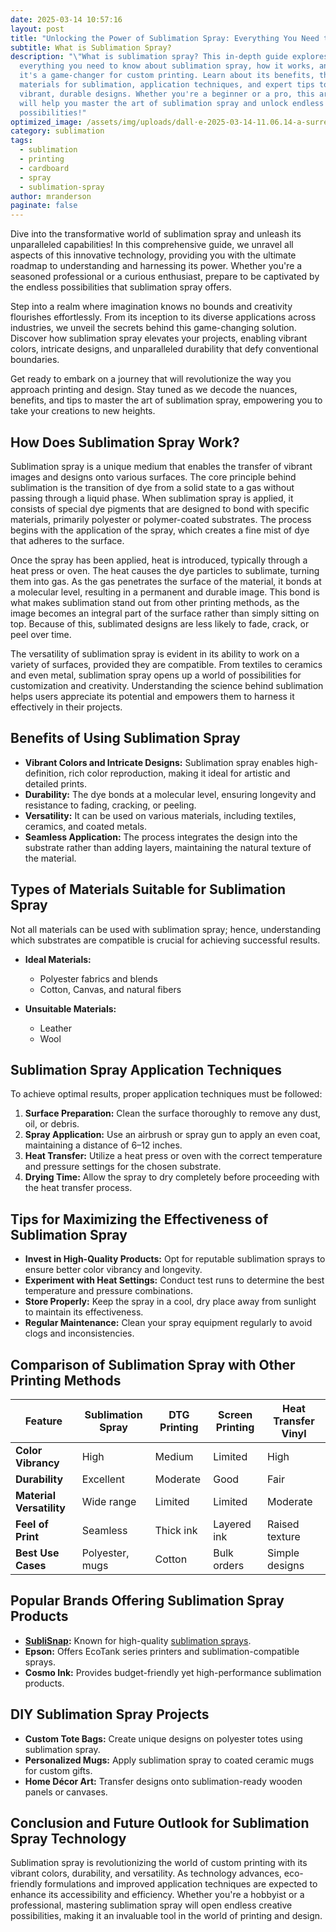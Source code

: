 ```yaml
---
date: 2025-03-14 10:57:16
layout: post
title: "Unlocking the Power of Sublimation Spray: Everything You Need to Know"
subtitle: What is Sublimation Spray?
description: "\"What is sublimation spray? This in-depth guide explores
  everything you need to know about sublimation spray, how it works, and why
  it's a game-changer for custom printing. Learn about its benefits, the best
  materials for sublimation, application techniques, and expert tips to achieve
  vibrant, durable designs. Whether you're a beginner or a pro, this article
  will help you master the art of sublimation spray and unlock endless creative
  possibilities!"
optimized_image: /assets/img/uploads/dall·e-2025-03-14-11.06.14-a-surreal-artistic-image-of-a-glowing-light-bulb-floating-in-mid-air-surrounded-by-colorful-swirling-mist.-the-mist-appears-to-be-transforming-into.webp
category: sublimation
tags:
  - sublimation
  - printing
  - cardboard
  - spray
  - sublimation-spray
author: mranderson
paginate: false
---
```

Dive into the transformative world of sublimation spray and unleash its unparalleled capabilities! In this comprehensive guide, we unravel all aspects of this innovative technology, providing you with the ultimate roadmap to understanding and harnessing its power. Whether you're a seasoned professional or a curious enthusiast, prepare to be captivated by the endless possibilities that sublimation spray offers.

Step into a realm where imagination knows no bounds and creativity flourishes effortlessly. From its inception to its diverse applications across industries, we unveil the secrets behind this game-changing solution. Discover how sublimation spray elevates your projects, enabling vibrant colors, intricate designs, and unparalleled durability that defy conventional boundaries.

Get ready to embark on a journey that will revolutionize the way you approach printing and design. Stay tuned as we decode the nuances, benefits, and tips to master the art of sublimation spray, empowering you to take your creations to new heights.

## How Does Sublimation Spray Work?

Sublimation spray is a unique medium that enables the transfer of vibrant images and designs onto various surfaces. The core principle behind sublimation is the transition of dye from a solid state to a gas without passing through a liquid phase. When sublimation spray is applied, it consists of special dye pigments that are designed to bond with specific materials, primarily polyester or polymer-coated substrates. The process begins with the application of the spray, which creates a fine mist of dye that adheres to the surface.

Once the spray has been applied, heat is introduced, typically through a heat press or oven. The heat causes the dye particles to sublimate, turning them into gas. As the gas penetrates the surface of the material, it bonds at a molecular level, resulting in a permanent and durable image. This bond is what makes sublimation stand out from other printing methods, as the image becomes an integral part of the surface rather than simply sitting on top. Because of this, sublimated designs are less likely to fade, crack, or peel over time.

The versatility of sublimation spray is evident in its ability to work on a variety of surfaces, provided they are compatible. From textiles to ceramics and even metal, sublimation spray opens up a world of possibilities for customization and creativity. Understanding the science behind sublimation helps users appreciate its potential and empowers them to harness it effectively in their projects.

## Benefits of Using Sublimation Spray

* **Vibrant Colors and Intricate Designs:** Sublimation spray enables high-definition, rich color reproduction, making it ideal for artistic and detailed prints.
* **Durability:** The dye bonds at a molecular level, ensuring longevity and resistance to fading, cracking, or peeling.
* **Versatility:** It can be used on various materials, including textiles, ceramics, and coated metals.
* **Seamless Application:** The process integrates the design into the substrate rather than adding layers, maintaining the natural texture of the material.

## Types of Materials Suitable for Sublimation Spray

Not all materials can be used with sublimation spray; hence, understanding which substrates are compatible is crucial for achieving successful results.

* **Ideal Materials:**

  * Polyester fabrics and blends
  * Cotton, Canvas, and natural fibers
* **Unsuitable Materials:**

  * L﻿eather
  * W﻿ool

## Sublimation Spray Application Techniques

To achieve optimal results, proper application techniques must be followed:

1. **Surface Preparation:** Clean the surface thoroughly to remove any dust, oil, or debris.
2. **Spray Application:** Use an airbrush or spray gun to apply an even coat, maintaining a distance of 6–12 inches.
3. **Heat Transfer:** Utilize a heat press or oven with the correct temperature and pressure settings for the chosen substrate.
4. **Drying Time:** Allow the spray to dry completely before proceeding with the heat transfer process.

## Tips for Maximizing the Effectiveness of Sublimation Spray

* **Invest in High-Quality Products:** Opt for reputable sublimation sprays to ensure better color vibrancy and longevity.
* **Experiment with Heat Settings:** Conduct test runs to determine the best temperature and pressure combinations.
* **Store Properly:** Keep the spray in a cool, dry place away from sunlight to maintain its effectiveness.
* **Regular Maintenance:** Clean your spray equipment regularly to avoid clogs and inconsistencies.

## Comparison of Sublimation Spray with Other Printing Methods

| Feature                  | Sublimation Spray | DTG Printing | Screen Printing | Heat Transfer Vinyl |
| ------------------------ | ----------------- | ------------ | --------------- | ------------------- |
| **Color Vibrancy**       | High              | Medium       | Limited         | High                |
| **Durability**           | Excellent         | Moderate     | Good            | Fair                |
| **Material Versatility** | Wide range        | Limited      | Limited         | Moderate            |
| **Feel of Print**        | Seamless          | Thick ink    | Layered ink     | Raised texture      |
| **Best Use Cases**       | Polyester, mugs   | Cotton       | Bulk orders     | Simple designs      |

## Popular Brands Offering Sublimation Spray Products

* **[SubliSnap](https://sublisnap.com):** Known for high-quality [sublimation sprays](https://sublisnap.com/specials).
* **Epson:** Offers EcoTank series printers and sublimation-compatible sprays.
* **Cosmo Ink:** Provides budget-friendly yet high-performance sublimation products.

## DIY Sublimation Spray Projects

* **Custom Tote Bags:** Create unique designs on polyester totes using sublimation spray.
* **Personalized Mugs:** Apply sublimation spray to coated ceramic mugs for custom gifts.
* **Home Décor Art:** Transfer designs onto sublimation-ready wooden panels or canvases.

## Conclusion and Future Outlook for Sublimation Spray Technology

Sublimation spray is revolutionizing the world of custom printing with its vibrant colors, durability, and versatility. As technology advances, eco-friendly formulations and improved application techniques are expected to enhance its accessibility and efficiency. Whether you're a hobbyist or a professional, mastering sublimation spray will open endless creative possibilities, making it an invaluable tool in the world of printing and design.